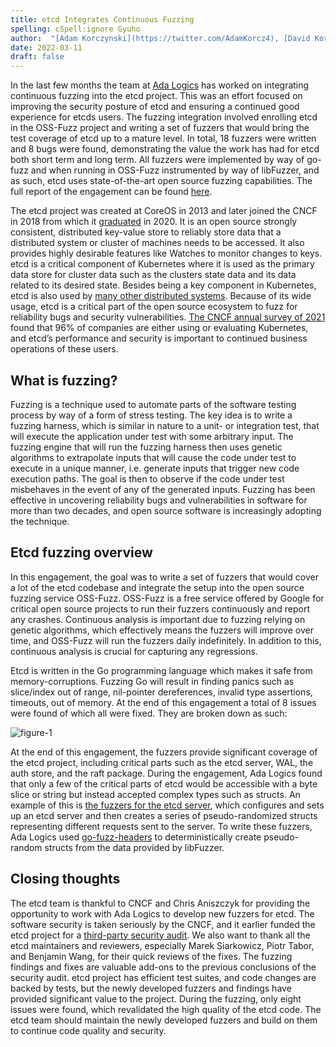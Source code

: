 ```yaml
---
title: etcd Integrates Continuous Fuzzing
spelling: cSpell:ignore Gyuho
author:  "[Adam Korczynski](https://twitter.com/AdamKorcz4), [David Korczynski](https://twitter.com/Davkorcz), [Sahdev Zala](https://twitter.com/sp_zala)"
date: 2022-03-11
draft: false
---
```


In the last few months the team at [Ada Logics](https://adalogics.com) has worked on integrating continuous fuzzing into the etcd project. This was an effort focused on improving the security posture of etcd and ensuring a continued good experience for etcds users. The fuzzing integration involved enrolling etcd in the OSS-Fuzz project and writing a set of fuzzers that would bring the test coverage of etcd up to a mature level. In total, 18 fuzzers were written and 8 bugs were found, demonstrating the value the work has had for etcd both short term and long term. All fuzzers were implemented by way of go-fuzz and when running in OSS-Fuzz instrumented by way of libFuzzer, and as such, etcd uses state-of-the-art open source fuzzing capabilities. 
The full report of the engagement can be found [here](https://github.com/etcd-io/etcd/blob/main/security/FUZZING_AUDIT_2022.PDF). 

The etcd project was created at CoreOS in 2013 and later joined the CNCF in 2018 from which it [graduated](https://www.cncf.io/announcements/2020/11/24/cloud-native-computing-foundation-announces-etcd-graduation/) in 2020. It is an open source strongly consistent, distributed key-value store to reliably store data that a distributed system or cluster of machines needs to be accessed. It also provides highly desirable features like Watches to monitor changes to keys. etcd is a critical component of Kubernetes where it is used as the primary data store for cluster data such as the clusters state data and its data related to its desired state. Besides being a key component in Kubernetes, etcd is also used by [many other distributed systems](https://etcd.io/docs/v3.5/integrations/#projects-using-etcd). Because of its wide usage, etcd is a critical part of the open source ecosystem to fuzz for reliability bugs and security vulnerabilities. [The CNCF annual survey of 2021](https://www.cncf.io/reports/cncf-annual-survey-2021) found that 96% of companies are either using or evaluating Kubernetes, and etcd’s performance and security is important to continued business operations of these users. 

## What is fuzzing?

Fuzzing is a technique used to automate parts of the software testing process by way of a form of stress testing. The key idea is to write a fuzzing harness, which is similar in nature to a unit- or integration test, that will execute the application under test with some arbitrary input. The fuzzing engine that will run the fuzzing harness then uses genetic algorithms to extrapolate inputs that will cause the code under test to execute in a unique manner, i.e. generate inputs that trigger new code execution paths. The goal is then to observe if the code under test misbehaves in the event of any of the generated inputs. Fuzzing has been effective in uncovering reliability bugs and vulnerabilities in software for more than two decades, and open source software is increasingly adopting the technique. 

## Etcd fuzzing overview

In this engagement, the goal was to write a set of fuzzers that would cover a lot of the etcd codebase and integrate the setup into the open source fuzzing service OSS-Fuzz. OSS-Fuzz is a free service offered by Google for critical open source projects to run their fuzzers continuously and report any crashes. Continuous analysis is important due to fuzzing relying on genetic algorithms, which effectively means the fuzzers will improve over time, and OSS-Fuzz will run the fuzzers daily indefinitely. In addition to this, continuous analysis is crucial for capturing any regressions.

Etcd is written in the Go programming language which makes it safe from memory-corruptions. Fuzzing Go will result in finding panics such as slice/index out of range, nil-pointer dereferences, invalid type assertions, timeouts, out of memory. At the end of this engagement a total of 8 issues were found of which all were fixed. They are broken down as such:

![figure-1](../etcd-integrates-continuous-fuzzing/etcd-fuzzing-found-bugs.png "The fuzzing engagement found 2 nil-pointer dereference, 2 slice/index out of range, 2 panics from invalid utf-8 strings, and 2 type confusions.")

At the end of this engagement, the fuzzers provide significant coverage of the etcd project, including critical parts such as the etcd server, WAL, the auth store, and the raft package.
During the engagement, Ada Logics found that only a few of the critical parts of etcd would be accessible with a byte slice or string but instead accepted complex types such as structs. An example of this is [the fuzzers for the etcd server](https://github.com/cncf/cncf-fuzzing/blob/main/projects/etcd/etcdserver_fuzzer.go), which configures and sets up an etcd server and then creates a series of pseudo-randomized structs representing different requests sent to the server. To write these fuzzers, Ada Logics used [go-fuzz-headers](https://github.com/AdaLogics/go-fuzz-headers) to deterministically create pseudo-random structs from the data provided by libFuzzer.

## Closing thoughts

The etcd team is thankful to CNCF and Chris Aniszczyk for providing the opportunity to work with Ada Logics to develop new fuzzers for etcd. The software security is taken seriously by the CNCF, and it earlier funded the etcd project for a [third-party security audit](https://www.cncf.io/blog/2020/08/05/etcd-security-audit/). We also want to thank all the etcd maintainers and reviewers, especially Marek Siarkowicz, Piotr Tabor, and Benjamin Wang, for their quick reviews of the fixes. The fuzzing findings and fixes are valuable add-ons to the previous conclusions of the security audit. etcd project has efficient test suites, and code changes are backed by tests, but the newly developed fuzzers and findings have provided significant value to the project. During the fuzzing, only eight issues were found, which revalidated the high quality of the etcd code. The etcd team should maintain the newly developed fuzzers and build on them to continue code quality and security.
